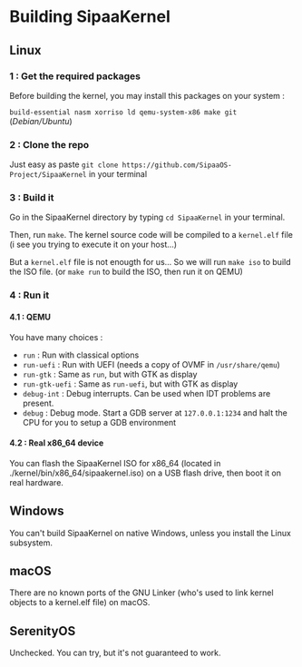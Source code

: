 # Building SipaaKernel

## Linux
### 1 : Get the required packages
Before building the kernel, you may install this packages on your system :

`build-essential nasm xorriso ld qemu-system-x86 make git` (*Debian/Ubuntu*)

### 2 : Clone the repo
Just easy as paste `git clone https://github.com/SipaaOS-Project/SipaaKernel` in your terminal

### 3 : Build it
Go in the SipaaKernel directory by typing `cd SipaaKernel` in your terminal.

Then, run `make`. The kernel source code will be compiled to a `kernel.elf` file (i see you trying to execute it on your host...)

But a `kernel.elf` file is not enougth for us... So we will run `make iso` to build the ISO file. (or `make run` to build the ISO, then run it on QEMU)

### 4 : Run it
#### 4.1 : QEMU
You have many choices :
* `run` : Run with classical options
* `run-uefi` : Run with UEFI (needs a copy of OVMF in `/usr/share/qemu`)
* `run-gtk` : Same as `run`, but with GTK as display
* `run-gtk-uefi` : Same as `run-uefi`, but with GTK as display
* `debug-int` : Debug interrupts. Can be used when IDT problems are present.
* `debug` : Debug mode. Start a GDB server at `127.0.0.1:1234` and halt the CPU for you to setup a GDB environment
#### 4.2 : Real x86_64 device
You can flash the SipaaKernel ISO for x86_64 (located in ./kernel/bin/x86_64/sipaakernel.iso) on a USB flash drive, then boot it on real hardware.

## Windows
You can't build SipaaKernel on native Windows, unless you install the Linux subsystem.

## macOS
There are no known ports of the GNU Linker (who's used to link kernel objects to a kernel.elf file) on macOS.

## SerenityOS
Unchecked. You can try, but it's not guaranteed to work.
